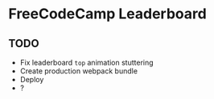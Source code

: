 # FreeCodeCamp Leaderboard

## TODO
* Fix leaderboard `top` animation stuttering
* Create production webpack bundle
* Deploy
* ?
